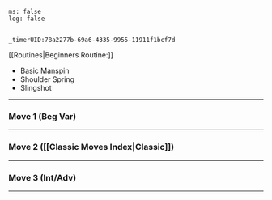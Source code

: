 
```timer
ms: false
log: false


_timerUID:78a2277b-69a6-4335-9955-11911f1bcf7d
```

[[Routines|Beginners Routine:]]
- Basic Manspin
- Shoulder Spring
- Slingshot

---
### Move 1 (Beg Var)


---
### Move 2 ([[Classic Moves Index|Classic]])


---
### Move 3 (Int/Adv)

---



